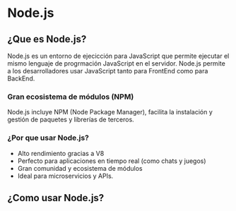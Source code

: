 # Node.js

## ¿Que es Node.js?

Node.js es un entorno de ejecicción para JavaScript que permite ejecutar el mismo lenguaje de progrmación JavaScript en el servidor.
Node.js permite a los desarrolladores usar JavaScript tanto para FrontEnd como para BackEnd.

### Gran ecosistema de módulos (NPM)

Node.js incluye NPM (Node Package Manager), facilita la instalación y gestión de paquetes y librerías de terceros.

### ¿Por que usar Node.js?

-   Alto rendimiento gracias a V8
-   Perfecto para aplicaciones en tiempo real (como chats y juegos)
-   Gran comunidad y ecosistema de módulos
-   Ideal para microservicios y APIs.

## ¿Como usar Node.js?
